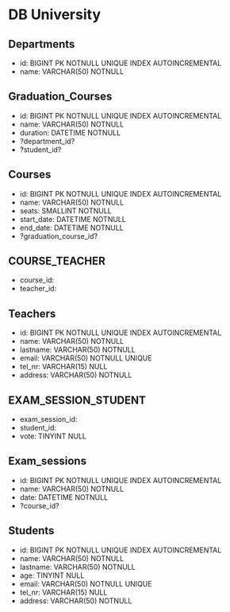 # DB University

## Departments

- id:                           BIGINT          PK NOTNULL UNIQUE INDEX AUTOINCREMENTAL
- name:                         VARCHAR(50)     NOTNULL

## Graduation_Courses

- id:                           BIGINT          PK NOTNULL UNIQUE INDEX AUTOINCREMENTAL
- name:                         VARCHAR(50)     NOTNULL 
- duration:                     DATETIME        NOTNULL
- ?department_id?
- ?student_id?

## Courses

- id:                           BIGINT          PK NOTNULL UNIQUE INDEX AUTOINCREMENTAL
- name:                         VARCHAR(50)     NOTNULL 
- seats:                        SMALLINT        NOTNULL  
- start_date:                   DATETIME        NOTNULL
- end_date:                     DATETIME        NOTNULL
- ?graduation_course_id?

## COURSE_TEACHER

- course_id:
- teacher_id:

## Teachers

- id:                           BIGINT          PK NOTNULL UNIQUE INDEX AUTOINCREMENTAL
- name:                         VARCHAR(50)     NOTNULL 
- lastname:                     VARCHAR(50)     NOTNULL  
- email:                        VARCHAR(50)     NOTNULL UNIQUE
- tel_nr:                       VARCHAR(15)     NULL
- address:                      VARCHAR(50)     NOTNULL

## EXAM_SESSION_STUDENT

- exam_session_id:
- student_id:
- vote:                         TINYINT         NULL  

## Exam_sessions

- id:                           BIGINT          PK NOTNULL UNIQUE INDEX AUTOINCREMENTAL
- name:                         VARCHAR(50)     NOTNULL 
- date:                         DATETIME        NOTNULL
- ?course_id?

## Students

- id:                           BIGINT          PK NOTNULL UNIQUE INDEX AUTOINCREMENTAL
- name:                         VARCHAR(50)     NOTNULL  
- lastname:                     VARCHAR(50)     NOTNULL 
- age:                          TINYINT         NULL  
- email:                        VARCHAR(50)     NOTNULL UNIQUE
- tel_nr:                       VARCHAR(15)     NULL
- address:                      VARCHAR(50)     NOTNULL